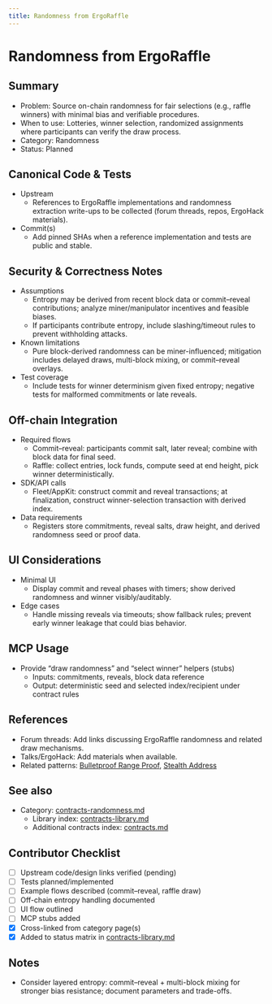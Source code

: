 ```yaml
---
title: Randomness from ErgoRaffle
---
```


# Randomness from ErgoRaffle

## Summary

- Problem: Source on-chain randomness for fair selections (e.g., raffle winners) with minimal bias and verifiable procedures.
- When to use: Lotteries, winner selection, randomized assignments where participants can verify the draw process.
- Category: Randomness
- Status: Planned

## Canonical Code & Tests

- Upstream  
  - References to ErgoRaffle implementations and randomness extraction write-ups to be collected (forum threads, repos, ErgoHack materials).
- Commit(s)  
  - Add pinned SHAs when a reference implementation and tests are public and stable.

## Security & Correctness Notes

- Assumptions  
  - Entropy may be derived from recent block data or commit–reveal contributions; analyze miner/manipulator incentives and feasible biases.
  - If participants contribute entropy, include slashing/timeout rules to prevent withholding attacks.
- Known limitations  
  - Pure block-derived randomness can be miner-influenced; mitigation includes delayed draws, multi-block mixing, or commit–reveal overlays.
- Test coverage  
  - Include tests for winner determinism given fixed entropy; negative tests for malformed commitments or late reveals.

## Off-chain Integration

- Required flows  
  - Commit–reveal: participants commit salt, later reveal; combine with block data for final seed.
  - Raffle: collect entries, lock funds, compute seed at end height, pick winner deterministically.
- SDK/API calls  
  - Fleet/AppKit: construct commit and reveal transactions; at finalization, construct winner-selection transaction with derived index.
- Data requirements  
  - Registers store commitments, reveal salts, draw height, and derived randomness seed or proof data.

## UI Considerations

- Minimal UI  
  - Display commit and reveal phases with timers; show derived randomness and winner visibly/auditably.
- Edge cases  
  - Handle missing reveals via timeouts; show fallback rules; prevent early winner leakage that could bias behavior.

## MCP Usage

- Provide “draw randomness” and “select winner” helpers (stubs)  
  - Inputs: commitments, reveals, block data reference  
  - Output: deterministic seed and selected index/recipient under contract rules

## References

- Forum threads: Add links discussing ErgoRaffle randomness and related draw mechanisms.
- Talks/ErgoHack: Add materials when available.
- Related patterns: [Bulletproof Range Proof](pattern-bulletproof-range-proof.md), [Stealth Address](pattern-stealth-address.md)

## See also

- Category: [contracts-randomness.md](contracts-randomness.md)  
  - Library index: [contracts-library.md](contracts-library.md)  
  - Additional contracts index: [contracts.md](contracts.md)

## Contributor Checklist

- [ ] Upstream code/design links verified (pending)
- [ ] Tests planned/implemented
- [ ] Example flows described (commit–reveal, raffle draw)
- [ ] Off-chain entropy handling documented
- [ ] UI flow outlined
- [ ] MCP stubs added
- [x] Cross-linked from category page(s)
- [x] Added to status matrix in [contracts-library.md](contracts-library.md)

## Notes

- Consider layered entropy: commit–reveal + multi-block mixing for stronger bias resistance; document parameters and trade-offs.
